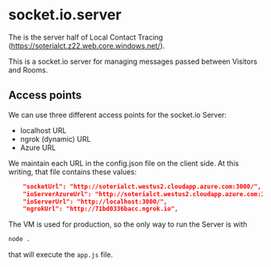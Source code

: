 # socket.io.server

The is the server half of Local Contact Tracing (<https://soterialct.z22.web.core.windows.net/>).

This is a socket.io server for managing messages passed between Visitors and Rooms.

## Access points

We can use three different access points for the socket.io Server:

* localhost URL
* ngrok (dynamic) URL
* Azure URL

We maintain each URL in the config.json file on the client side. At this writing, that file contains these values:

```json
    "socketUrl": "http://soterialct.westus2.cloudapp.azure.com:3000/",
    "ioServerAzureUrl": "http://soterialct.westus2.cloudapp.azure.com:3000/",
    "ioServerUrl": "http://localhost:3000/",
    "ngrokUrl": "http://71bd0336bacc.ngrok.io",

```

The VM is used for production, so the only way to run the Server is with

```bash
node .

```

that will execute the `app.js` file.
